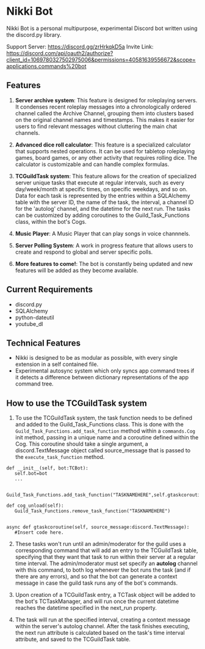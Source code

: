 # Nikki Bot

Nikki Bot is a personal multipurpose, experimental Discord bot written using the discord.py library.

Support Server: https://discord.gg/zrHrkqkD5a
Invite Link: https://discord.com/api/oauth2/authorize?client_id=1069780327502975006&permissions=40581639556672&scope=applications.commands%20bot

## Features

1. **Server archive system**: This feature is designed for roleplaying servers. It condenses recent roleplay messages into a chronologically ordered channel called the Archive Channel, grouping them into clusters based on the original channel names and timestamps. This makes it easier for users to find relevant messages without cluttering the main chat channels.

2. **Advanced dice roll calculator**: This feature is a specialized calculator that supports nested operations. It can be used for tabletop roleplaying games, board games, or any other activity that requires rolling dice. The calculator is customizable and can handle complex formulas.

3. **TCGuildTask system**: This feature allows for the creation of specialized server unique tasks that execute at regular intervals, such as every day/week/month at specific times, on specific weekdays, and so on. 
Data for each task is represented by the entries within a SQLAlchemy table with the server ID, the name of the task, the interval, a channel ID for the 'autolog' channel, and the datetime for the next run. 
The tasks can be customized by adding coroutines to the Guild_Task_Functions class, within the bot's Cogs. 

4. **Music Player**: A Music Player that can play songs in voice channnels.  

5. **Server Polling System**: A work in progress feature that allows users to create and respond to global and server specific polls.

6. **More features to come!**: The bot is constantly being updated and new features will be added as they become available.

## Current Requirements

- discord.py
- SQLAlchemy
- python-dateutil
- youtube_dl

## Technical Features

- Nikki is designed to be as modular as possible, with every single extension in a self contained file.
- Experimental autosync system which only syncs app command trees if it detects a difference between dictionary representations of the app command tree.

## How to use the TCGuildTask system

1. To use the TCGuildTask system, the task function needs to be defined and added to the Guild_Task_Functions class.  This is done with the `Guild_Task_Functions.add_task_function` method within a `commands.Cog` init method, passing in a unique name and a coroutine defined within the Cog.  This coroutine should take a single argument, a discord.TextMessage object called source_message that is passed to the `execute_task_function` method.

```
def __init__(self, bot:TCBot):
   self.bot=bot
   ...

   Guild_Task_Functions.add_task_function("TASKNAMEHERE",self.gtaskcoroutine)

def cog_unload(self):
   Guild_Task_Functions.remove_task_function("TASKNAMEHERE")


async def gtaskcoroutine(self, source_message:discord.TextMessage):
   #Insert code here.
```
2. These tasks won't run until an admin/moderator for the guild uses a corresponding command that will add an entry to the TCGuildTask table, specifying that they want that task to run within their server at a regular time interval.  The admin/moderator must set specify an **autolog** channel with this command, to both log whenever the bot runs the task (and if there are any errors), and so that the bot can generate a context message in case the guild task runs any of the bot's commands.

3. Upon creation of a TCGuildTask entry, a TCTask object will be added to the bot's TCTaskManager, and will run once the current datetime reaches the datetime specified in the next_run property.

4. The task will run at the specified interval, creating a context message within the server's autolog channel. After the task finishes executing, the next run attribute is calculated based on the task's time interval attribute, and saved to the TCGuildTask table.

##
